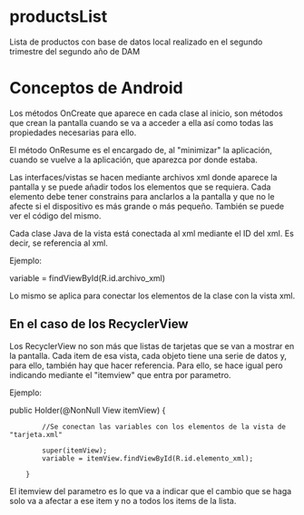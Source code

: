 # productsList
Lista de productos con base de datos local realizado en el segundo trimestre del segundo año de DAM

# Conceptos de Android
Los métodos OnCreate que aparece en cada clase al inicio, son métodos que crean la pantalla cuando se va a acceder a ella así como todas las propiedades necesarias para ello.

El método OnResume es el encargado de, al "minimizar" la aplicación, cuando se vuelve a la aplicación, que aparezca por donde estaba.

Las interfaces/vistas se hacen mediante archivos xml donde aparece la pantalla y se puede añadir todos los elementos que se requiera. Cada elemento debe tener constrains para anclarlos a la pantalla y que no le afecte si el dispositivo es más grande o más pequeño. También se puede ver el código del mismo.

Cada clase Java de la vista está conectada al xml mediante el ID del xml. Es decir, se referencia al xml.

Ejemplo:

variable = findViewById(R.id.archivo_xml)

Lo mismo se aplica para conectar los elementos de la clase con la vista xml.

## En el caso de los RecyclerView
Los RecyclerView no son más que listas de tarjetas que se van a mostrar en la pantalla. Cada item de esa vista, cada objeto tiene una serie de datos y, para ello, también hay que hacer referencia. Para ello, se hace igual pero indicando mediante el "itemview" que entra por parametro.

Ejemplo: 

public Holder(@NonNull View itemView) {

            //Se conectan las variables con los elementos de la vista de "tarjeta.xml"

            super(itemView);
            variable = itemView.findViewById(R.id.elemento_xml);
           
        }
        
El itemview del parametro es lo que va a indicar que el cambio que se haga solo va a afectar a ese item y no a todos los items de la lista.


